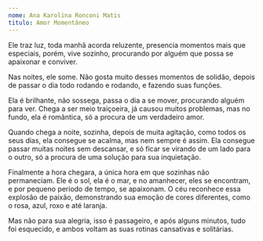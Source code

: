 ```yaml
---
nome: Ana Karolina Ronconi Matis
titulo: Amor Momentâneo
---
```


Ele traz luz, toda manhã acorda reluzente, presencia momentos mais que especiais, porém, vive sozinho, procurando por alguém que possa se apaixonar e conviver.

Nas noites, ele some. Não gosta muito desses momentos de solidão, depois de passar o dia todo rodando e rodando, e fazendo suas funções.

Ela é brilhante, não sossega, passa o dia a se mover, procurando alguém para ver. Chega a ser meio traiçoeira, já causou muitos problemas, mas no fundo, ela é romântica, só a procura de um verdadeiro amor.

Quando chega a noite, sozinha, depois de muita agitação, como todos os seus dias, ela consegue se acalma, mas nem sempre é assim. Ela consegue passar muitas noites sem descansar, e só ficar se virando de um lado para o outro, só a procura de uma solução para sua inquietação.

Finalmente a hora chegara, a única hora em que sozinhas não permaneciam. Ele é o sol, ela é o mar, e no amanhecer, eles se encontram, e por pequeno período de tempo, se apaixonam. O céu reconhece essa explosão de paixão, demonstrando sua emoção de cores diferentes, como o rosa, azul, roxo e até laranja.

Mas não para sua alegria, isso é passageiro, e após alguns minutos, tudo foi esquecido, e ambos voltam as suas rotinas cansativas e solitárias.